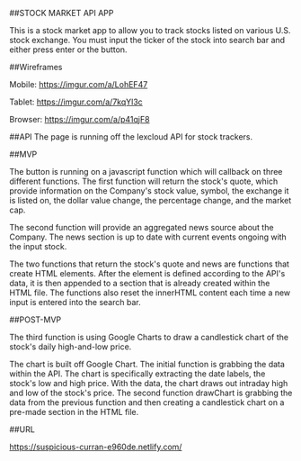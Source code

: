 ##STOCK MARKET API APP

This is a stock market app to allow you to track stocks listed on various U.S. stock exchange. You must input the ticker of the stock into search bar and either press enter or the button.

##Wireframes

Mobile:
https://imgur.com/a/LohEF47

Tablet:
https://imgur.com/a/7kqYl3c

Browser:
https://imgur.com/a/p41qjF8

##API
The page is running off the Iexcloud API for stock trackers.

##MVP

The button is running on a javascript function which will callback on three different functions. The first function will return the stock's quote, which provide information on the Company's stock value, symbol, the exchange it is listed on, the dollar value change, the percentage change, and the market cap.

The second function will provide an aggregated news source about the Company. The news section is up to date with current events ongoing with the input stock.

The two functions that return the stock's quote and news are functions that create HTML elements. After the element is defined according to the API's data, it is then appended to a section that is already created within the HTML file. The functions also reset the innerHTML content each time a new input is entered into the search bar.

##POST-MVP

The third function is using Google Charts to draw a candlestick chart of the stock's daily high-and-low price.

The chart is built off Google Chart. The initial function is grabbing the data within the API. The chart is specifically extracting the date labels, the stock's low and high price. With the data, the chart draws out intraday high and low of the stock's price. The second function drawChart is grabbing the data from the previous function and then creating a candlestick chart on a pre-made section in the HTML file.

##URL

https://suspicious-curran-e960de.netlify.com/

